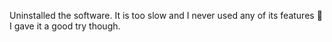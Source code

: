 Uninstalled the software. It is too slow and I never used any of its features 🤷
I gave it a good try though.